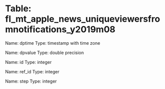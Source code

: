 Table: fl_mt_apple_news_uniqueviewersfromnotifications_y2019m08
===============================================================

Name: dptime
Type: timestamp with time zone

Name: dpvalue
Type: double precision

Name: id
Type: integer

Name: ref_id
Type: integer

Name: step
Type: integer

